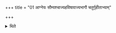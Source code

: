 +++
title = "01 आग्नेयः सौम्यश्चाज्यहविषावाज्यभागौ चतुर्गृहीताभ्याम्"

+++

<details><summary>थिते</summary>

1. The Ājyabhāga (ghee-portion) for Agni and the Ājyabhāga for Soma should be offered with ghee as the oblation-material. (Each one should be offered) with ghee scooped for four times.
</details>
